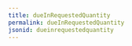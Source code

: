 ```yaml
---
title: dueInRequestedQuantity
permalink: dueInRequestedQuantity
jsonid: dueinrequestedquantity
---
```

